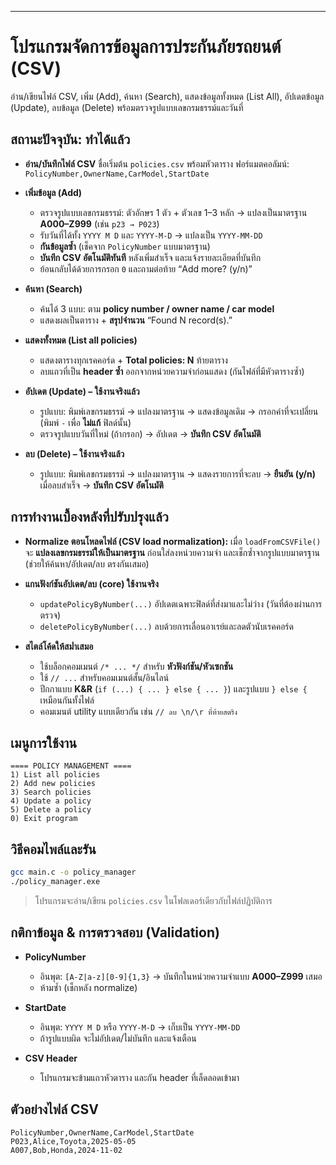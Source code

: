 
---

# โปรแกรมจัดการข้อมูลการประกันภัยรถยนต์ (CSV)

อ่าน/เขียนไฟล์ CSV, เพิ่ม (Add), ค้นหา (Search), แสดงข้อมูลทั้งหมด (List All), อัปเดตข้อมูล (Update), ลบข้อมูล (Delete) พร้อมตรวจรูปแบบเลขกรมธรรม์และวันที่

## สถานะปัจจุบัน: ทำได้แล้ว

* **อ่าน/บันทึกไฟล์ CSV** ชื่อเริ่มต้น `policies.csv` พร้อมหัวตาราง
  ฟอร์แมตคอลัมน์: `PolicyNumber,OwnerName,CarModel,StartDate`
* **เพิ่มข้อมูล (Add)**

  * ตรวจรูปแบบเลขกรมธรรม์: ตัวอักษร 1 ตัว + ตัวเลข 1–3 หลัก → แปลงเป็นมาตรฐาน **A000–Z999** (เช่น `p23 → P023`)
  * รับวันที่ได้ทั้ง `YYYY M D` และ `YYYY-M-D` → แปลงเป็น `YYYY-MM-DD`
  * **กันข้อมูลซ้ำ** (เช็คจาก `PolicyNumber` แบบมาตรฐาน)
  * **บันทึก CSV อัตโนมัติทันที** หลังเพิ่มสำเร็จ และแจ้งรายละเอียดที่บันทึก
  * ย้อนกลับได้ด้วยการกรอก `0` และถามต่อท้าย “Add more? (y/n)”
* **ค้นหา (Search)**

  * ค้นได้ 3 แบบ: ตาม **policy number / owner name / car model**
  * แสดงผลเป็นตาราง + **สรุปจำนวน** “Found N record(s).”
* **แสดงทั้งหมด (List all policies)**

  * แสดงตารางทุกเรคคอร์ด + **Total policies: N** ท้ายตาราง
  * ลบแถวที่เป็น **header ซ้ำ** ออกจากหน่วยความจำก่อนแสดง (กันไฟล์ที่มีหัวตารางซ้ำ)
* **อัปเดต (Update) – ใช้งานจริงแล้ว**

  * รูปแบบ: พิมพ์เลขกรมธรรม์ → แปลงมาตรฐาน → แสดงข้อมูลเดิม → กรอกค่าที่จะเปลี่ยน
    (พิมพ์ `-` เพื่อ **ไม่แก้** ฟิลด์นั้น)
  * ตรวจรูปแบบวันที่ใหม่ (ถ้ากรอก) → อัปเดต → **บันทึก CSV อัตโนมัติ**
* **ลบ (Delete) – ใช้งานจริงแล้ว**

  * รูปแบบ: พิมพ์เลขกรมธรรม์ → แปลงมาตรฐาน → แสดงรายการที่จะลบ → **ยืนยัน (y/n)**
    เมื่อลบสำเร็จ → **บันทึก CSV อัตโนมัติ**

## การทำงานเบื้องหลังที่ปรับปรุงแล้ว

* **Normalize ตอนโหลดไฟล์ (CSV load normalization):**
  เมื่อ `loadFromCSVFile()` จะ **แปลงเลขกรมธรรม์ให้เป็นมาตรฐาน** ก่อนใส่ลงหน่วยความจำ และเช็กซ้ำจากรูปแบบมาตรฐาน (ช่วยให้ค้นหา/อัปเดต/ลบ ตรงกันเสมอ)
* **แกนฟังก์ชันอัปเดต/ลบ (core) ใช้งานจริง**

  * `updatePolicyByNumber(...)` อัปเดตเฉพาะฟิลด์ที่ส่งมาและไม่ว่าง (วันที่ต้องผ่านการตรวจ)
  * `deletePolicyByNumber(...)` ลบด้วยการเลื่อนอาเรย์และลดตัวนับเรคคอร์ด
* **สไตล์โค้ดให้สม่ำเสมอ**

  * ใช้บล็อกคอมเมนต์ `/* ... */` สำหรับ **หัวฟังก์ชัน/หัวเซกชัน**
  * ใช้ `// ...` สำหรับคอมเมนต์สั้น/อินไลน์
  * ปีกกาแบบ **K\&R** (`if (...) { ... } else { ... }`) และรูปแบบ `} else {` เหมือนกันทั้งไฟล์
  * คอมเมนต์ utility แบบเดียวกัน เช่น `// ลบ \n/\r ที่ท้ายสตริง`

## เมนูการใช้งาน 

```
==== POLICY MANAGEMENT ====
1) List all policies
2) Add new policies
3) Search policies
4) Update a policy
5) Delete a policy
0) Exit program
```

## วิธีคอมไพล์และรัน

```bash
gcc main.c -o policy_manager
./policy_manager.exe
```

> โปรแกรมจะอ่าน/เขียน `policies.csv` ในโฟลเดอร์เดียวกับไฟล์ปฏิบัติการ

## กติกาข้อมูล & การตรวจสอบ (Validation)

* **PolicyNumber**

  * อินพุต: `[A-Z|a-z][0-9]{1,3}` → บันทึกในหน่วยความจำแบบ **A000–Z999** เสมอ
  * ห้ามซ้ำ (เช็กหลัง normalize)
* **StartDate**

  * อินพุต: `YYYY M D` หรือ `YYYY-M-D` → เก็บเป็น `YYYY-MM-DD`
  * ถ้ารูปแบบผิด จะไม่อัปเดต/ไม่บันทึก และแจ้งเตือน
* **CSV Header**

  * โปรแกรมจะข้ามแถวหัวตาราง และกัน header ที่เล็ดลอดเข้ามา

## ตัวอย่างไฟล์ CSV

```csv
PolicyNumber,OwnerName,CarModel,StartDate
P023,Alice,Toyota,2025-05-05
A007,Bob,Honda,2024-11-02
```
